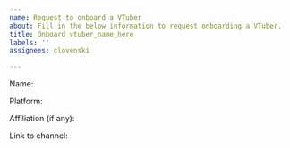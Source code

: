 ```yaml
---
name: Request to onboard a VTuber
about: Fill in the below information to request onboarding a VTuber.
title: Onboard vtuber_name_here
labels: ''
assignees: clovenski

---
```


Name: 

Platform: 

Affiliation (if any): 

Link to channel:
